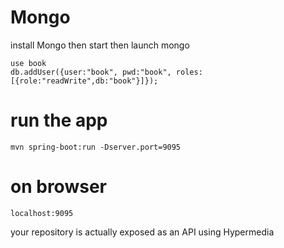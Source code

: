 # Mongo
install Mongo then start then launch mongo

```
use book
db.addUser({user:"book", pwd:"book", roles:[{role:"readWrite",db:"book"}]});
```

# run the app
```
mvn spring-boot:run -Dserver.port=9095
```

# on browser
```
localhost:9095
```

your repository is actually exposed as an API using Hypermedia 